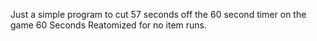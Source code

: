 Just a simple program to cut 57 seconds off the 60 second timer on the game 60 Seconds Reatomized for no item runs.
